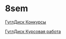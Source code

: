 # 8sem
[ГуглДиск Конкурсы](https://drive.google.com/drive/folders/1CiJ1EA3-G-vpC-UgFP1gBbopctdgkzP4?usp=sharing)

[ГуглДиск Курсовая работа](https://drive.google.com/drive/folders/1k6SFNHMb5ga3ksLeAk5c3i15mGW5JSdg?usp=sharing)



